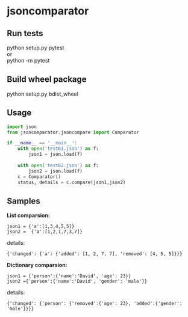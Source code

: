 # jsoncomparator

## Run tests
python setup.py pytest  
or  
python -m pytest

## Build wheel package
python setup.py bdist_wheel

## Usage
```python
import json
from jsoncomparator.jsoncompare import Comparator

if __name__ == '__main__':
    with open('testB1.json') as f:
        json1 = json.load(f)
    
    with open('testB2.json') as f:
        json2 = json.load(f)   
    c = Comparator()
    status, details = c.compare(json1,json2)
```
## Samples

**List comparsion:**
```
json1 = {'a':[1,3,4,5,5]}
json2 =  {'a':[1,2,1,7,3,7]}
```

details:  
```
{'changed': {'a': {'added': [1, 2, 7, 7], 'removed': [4, 5, 5]}}}
```
**Dictionary comparsion:**
```  
json1 = {'person':{'name':'David', 'age': 23}}
json2 ={'person':{'name':'David', 'gender': 'male'}}
```
details:
```
{'changed': {'person': {'removed':{'age': 23}, 'added':{'gender': 'male'}}}}
```
